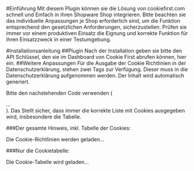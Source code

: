 #Einführung
Mit diesem Plugin können sie die Lösung von cookiefirst.com schnell und Einfach in ihren Shopware Shop integrieren. Bitte beachten sie das individuelle Anpassungen je Shop erforderlich sind, um die Funktion entsprechend den gesetzlichen Anforderungen, sicherzustellen. Prüfen sie immer vor einem produktiven Einsatz die Eignung und korrekte Funktion für ihren Einsatzzweck in einer Testumgebung.

#Installationsanleitung
##Plugin
Nach der Installation geben sie bitte den API Schlüssel, den sie im Dashboard von Cookie First abrufen können, hier ein.
##Weitere Anpassungen
Für die Ausgabe der Cookie Richtlinien in der Datenschutzerklärung, stehen zwei Tags zur Verfügung. Dieser muss in die Datenschutzerklärung aufgenommen werden. Der Inhalt wird automatisch generiert.

Bitte den nachstehenden Code verwenden (<div>...</div>). Das Stellt sicher, dass immer die korrekte Liste mit Cookies ausgegeben wird, insbesondere die Tabelle.

###Der gesamte Hinweis, inkl. Tabelle der Cookies:

<div id="cookiefirst-policy-page">Die Cookie-Richtlinien werden geladen...</div>


###Nur die Cookietabelle:

<div id="cookiefirst-cookies-table">Die Cookie-Tabelle wird geladen...</div>
